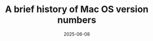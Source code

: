---
title: "A brief history of Mac OS version numbers"
external_url: "https://eclecticlight.co/2025/05/31/a-brief-history-of-mac-os-version-numbers/?ref=krabf.com"
image: "https://eclecticlight.co/wp-content/uploads/2015/01/cropped-eclecticlightlogo-e1421784280911.png?w=200"
description: <em>via</em> <a href="https://512pixels.net/">512 Pixels</a>
date: 2025-06-08
slug: "a-brief-history-of-mac-os-version-numbers"
---